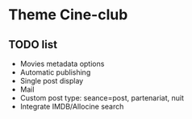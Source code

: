# Theme Cine-club

## TODO list

+   Movies metadata options
+   Automatic publishing
+   Single post display
+   Mail
+   Custom post type: seance=post, partenariat, nuit
+   Integrate IMDB/Allocine search